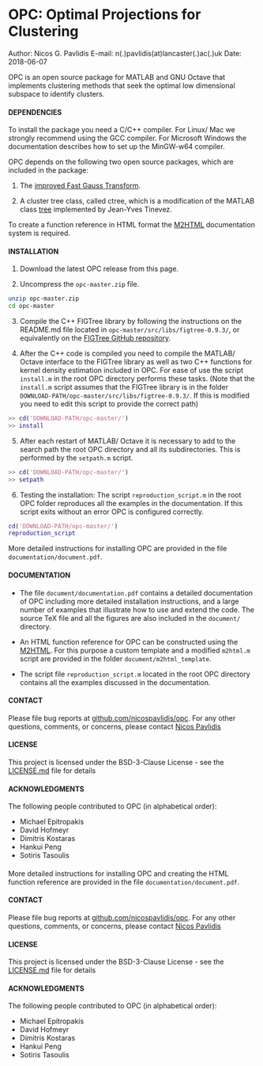 OPC: Optimal Projections for Clustering
=====================


Author: Nicos G. Pavlidis
E-mail: n(.)pavlidis(at)lancaster(.)ac(.)uk
Date:     2018-06-07

OPC is an open source package for MATLAB and GNU Octave that implements
clustering methods that seek the optimal low dimensional subspace to identify
clusters.


#### DEPENDENCIES

To install the package you need a C/C++ compiler. For Linux/ Mac we strongly
recommend using the GCC compiler. For Microsoft Windows the documentation
describes how to set up the MinGW-w64 compiler.

OPC depends on the following two open source packages, which are included in the package:


1. The [improved Fast Gauss Transform](http://legacydirs.umiacs.umd.edu/~morariu/figtree/).


2. A cluster tree class, called ctree, which is a modification of the MATLAB class [tree](https://tinevez.github.io/matlab-tree/)
implemented by Jean-Yves Tinevez.

To create a function reference in HTML format the 
[M2HTML](https://github.com/pdollar/toolbox/tree/master/external/m2html)
documentation system is required.

#### INSTALLATION

1. Download the latest OPC release from this page.

2. Uncompress the `opc-master.zip` file.

``` bash
unzip opc-master.zip
cd opc-master
```

3. Compile the C++ FIGTree library by following the instructions on 
the README.md file located in `opc-master/src/libs/figtree-0.9.3/`, or equivalently
on the [FIGTree GitHub repository](https://github.com/vmorariu/figtree). 

4. After the C++ code is compiled you need to compile the MATLAB/ Octave interface
   to the FIGTree library as well as two C++ functions for kernel density estimation
   included in OPC. For ease
   of use the script `install.m` in the root OPC directory performs these
   tasks. (Note that the `install.m` script assumes that the FIGTree library is in the
   folder `DOWNLOAD-PATH/opc-master/src/libs/figtree-0.9.3/`. If this is modified you
   need to edit this script to provide the correct path)

``` matlab
>> cd('DOWNLOAD-PATH/opc-master/')
>> install
```


5. After each restart of MATLAB/ Octave it is necessary to add to the search path the root OPC
   directory and all its subdirectories.  This is performed by the `setpath.m` script.

``` matlab
>> cd('DOWNLOAD-PATH/opc-master/')
>> setpath
```

6. Testing the installation: The script `reproduction_script.m` 
in the root OPC folder reproduces all the examples in the documentation. If this script
exits without an error OPC is configured correctly.

``` matlab
cd('DOWNLOAD-PATH/opc-master/')
reproduction_script
```

More detailed instructions for installing OPC are provided in the file `documentation/document.pdf`.

#### DOCUMENTATION

* The file  `document/documentation.pdf` contains a detailed documentation of OPC
including more detailed installation instructions, and a large number of
examples that illustrate how to use and extend the code. The source TeX file and all the
figures are also included in the `document/` directory.

* An HTML function reference for OPC can be constructed using the
[M2HTML](https://github.com/pdollar/toolbox/tree/master/external/m2html). For this
purpose a custom template and a modified `m2html.m` script are provided in the
folder `document/m2html_template`.

* The script file `reproduction_script.m` located in the root OPC directory
contains all the examples discussed in the documentation.


#### CONTACT

Please file bug reports at [github.com/nicospavlidis/opc](https://github.com/nicospavlidis/opc/).
For any other questions, comments, or concerns, please contact [Nicos Pavlidis](http://www.lancaster.ac.uk/lums/people/nicos-pavlidis/)

#### LICENSE

This project is licensed under the BSD-3-Clause License - see the [LICENSE.md](LICENSE.md) file for details

#### ACKNOWLEDGMENTS

The following people contributed to OPC (in alphabetical order):

* Michael Epitropakis
* David Hofmeyr
* Dimitris Kostaras
* Hankui Peng
* Sotiris Tasoulis
#### 

More detailed instructions for installing OPC and creating the HTML function reference
are provided in the file `documentation/document.pdf`.

#### CONTACT

Please file bug reports at [github.com/nicospavlidis/opc](https://github.com/nicospavlidis/opc/).
For any other questions, comments, or concerns, please contact [Nicos Pavlidis](http://www.lancaster.ac.uk/lums/people/nicos-pavlidis/)

#### LICENSE

This project is licensed under the BSD-3-Clause License - see the [LICENSE.md](LICENSE.md) file for details

#### ACKNOWLEDGMENTS

The following people contributed to OPC (in alphabetical order):

* Michael Epitropakis
* David Hofmeyr
* Dimitris Kostaras
* Hankui Peng
* Sotiris Tasoulis
